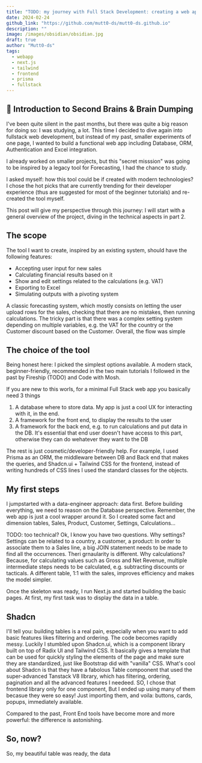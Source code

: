 ```yaml
---
title: "TODO: my journey with Full Stack Development: creating a web app from scractches"
date: 2024-02-24
github_link: "https://github.com/mutt0-ds/mutt0-ds.github.io"
description: ""
image: /images/obsidian/obsidian.jpg
draft: true
author: "Mutt0-ds"
tags:
  - webapp
  - next.js
  - tailwind
  - frontend
  - prisma
  - fullstack
---
```


## 🧠 Introduction to Second Brains & Brain Dumping

I've been quite silent in the past months, but there was quite a big reason for doing so: I was studying, a lot.
This time I decided to dive again into fullstack web development, but instead of my past, smaller experiments of one page, I wanted to build a functional web app including Database, ORM, Authentication and Excel integration.

I already worked on smaller projects, but this "secret misssion" was going to be inspired by a legacy tool for Forecasting, I had the chance to study.

I asked myself: how this tool could be if created with modern technologies? I chose the hot picks that are currently trending for their developer experience (thus are suggested for most of the beginner tutorials) and re-created the tool myself.

This post will give my perspective through this journey: I will start with a general overview of the project, diving in the technical aspects in part 2.

## The scope

The tool I want to create, inspired by an existing system, should have the following features:

- Accepting user input for new sales
- Calculating financial results based on it
- Show and edit settings related to the calculations (e.g. VAT)
- Exporting to Excel
- Simulating outputs with a pivoting system

A classic forecasting system, which mostly consists on letting the user upload rows for the sales, checking that there are no mistakes, then running calculations.
The tricky part is that there was a complex setting system depending on multiple variables, e.g. the VAT for the country or the Customer discount based on the Customer.
Overall, the flow was simple

## The choice of the tool

Being honest here: I picked the simplest options available. A modern stack, beginner-friendly, recommended in the two main tutorials I followed in the past by Fireship (TODO) and Code with Mosh.

If you are new to this worls, for a minimal Full Stack web app you basically need 3 things

1. A database where to store data. My app is just a cool UX for interacting with it, in the end.
2. A framework for the front end, to display the results to the user
3. A framework for the back end, e.g. to run calculations and put data in the DB. It's essential that end user doesn't have access to this part, otherwise they can do wehatever they want to the DB

The rest is just cosmetic/developer-friendly help.
For example, I used Prisma as an ORM, the middleware between DB and Back end that makes the queries, and Shadcn.ui + Tailwind CSS for the frontend, instead of writing hundreds of CSS lines I used the standard classes for the objects.

## My first steps

I jumpstarted with a data-engineer approach: data first. Before building everything, we need to reason on the Database perspective. Remember, the web app is just a cool wrapper around it. So I created some fact and dimension tables, Sales, Product, Customer, Settings, Calculations...

TODO: too technical?
Ok, I know you have two questions.
Why settings? Settings can be related to a country, a customer, a product: In order to associate them to a Sales line, a big JOIN statement needs to be made to find all the occurrences. Theri grnaularity is different.
Why calculations? Because, for calculating values such as Gross and Net Revenue, multiple intermediate steps needs to be calculated, e.g. subtracting discounts or tacticals. A different table, 1:1 with the sales, improves efficiency and makes the model simpler.

Once the skeleton was ready, I run Next.js and started building the basic pages. At first, my first task was to display the data in a table.

## Shadcn

I'll tell you: building tables is a real pain, especially when you want to add basic features likes filtering and ordering. The code becomes rapidly messy.
Luckily I stumbled upon Shadcn.ui, which is a component library built on top of Radix UI and Tailwind CSS. It basically gives a template that can be used for quickly styling the elements of the page and make sure they are standardized, just like Bootstrap did with "vanilla" CSS.
What's cool about Shadcn is that they have a fabolous Table compoonent that used the super-advanced Tanstack V8 lIbrary, which has filtering, ordering, pagination and all the advanced features I needeed. SO, I chose that frontend library only for one component, But I ended up using many of them becasue they were so easy! Just importing them, and voila: buttons, cards, popups, immediately available.

Compared to the past, Front End tools have become more and more powerful: the difference is astonishing.

## So, now?

So, my beautiful table was ready, the data
